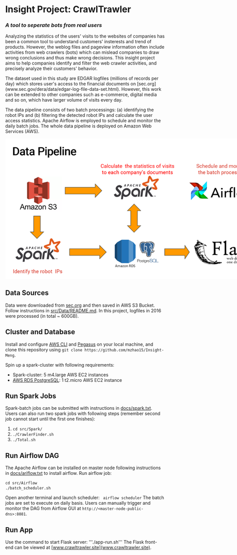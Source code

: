 # Insight Project: CrawlTrawler
### *A tool to seperate bots from real users*


<p>Analyzing the statistics of the users' visits to the websites of companies has been a common tool to understand customers' insterests and trend of products. However, the weblog files and pageview information often include activities from web crawlers (bots) which can mislead companies to draw wrong conclusions and thus make wrong decisions. This insight project aims to help companies identify and filter the web crawler activities, and precisely analyze their customers' behavior.<p>
<p>The dataset used in this study are EDGAR logfiles (millions of records per day) which stores user's access to the financial documents on [sec.org](www.sec.gov/dera/data/edgar-log-file-data-set.html). However, this work can be extended to other companies such as e-commerce, digital media and so on, which have larger volume of visits every day.</p>
<p>The data pipeline consists of two batch processings: (a) identifying the robot IPs and (b) filtering the detected robot IPs and calculate the user access statistics. Apache Airflow is employed to schedule and monitor the daily batch jobs. The whole data pipeline is deployed on Amazon Web Services (AWS).</p>
<img style="max-width:800px;" src="img/data_pipeline.png">


## Data Sources
Data were downloaded from [sec.org](www.sec.gov/dera/data/edgar-log-file-data-set.html) and then saved in AWS S3 Bucket. Follow instructions in [src/Data/README.md](src/Data/README.md). In this project, logfiles in 2016 were processed (in total ~ 600GB).

## Cluster and Database
Install and configure [AWS CLI](https://aws.amazon.com/cli/) and [Pegasus](https://github.com/InsightDataScience/pegasus) on your local machine, and clone this repository using ```git clone https://github.com/mzhao15/Insight-Meng```.

Spin up a spark-cluster with following requirements:

- Spark-cluster: 5 m4.large AWS EC2 instances
- [AWS RDS PostgreSQL](https://docs.aws.amazon.com/AmazonRDS/latest/UserGuide/CHAP_GettingStarted.CreatingConnecting.PostgreSQL.html): 1 t2.micro AWS EC2 instance

## Run Spark Jobs
Spark-batch jobs can be submitted with instructions in [docs/spark.txt](docs/spark.txt). Users can also run two spark jobs with following steps (remember second job cannot start until the first one finishes):
1. ```cd src/Spark/```
2. ```./CrawlerFinder.sh```
3. ```./Total.sh```

## Run Airflow DAG
The Apache Airflow can be installed on master node following instructions in [docs/ariflow.txt](docs/ariflow.txt) to install airflow. Run airflow job:
```
cd src/Airflow
./batch_scheduler.sh
```
Open another terminal and launch scheduler:
``` airflow scheduler```
The batch jobs are set to execute on daily basis. Users can manually trigger and monitor the DAG from Airflow GUI at ```http://<master-node-public-dns>:8081```.

## Run App
Use the command to start Flask server:
'''./app-run.sh'''
The Flask front-end can be viewed at [www.crawltrawler.site](www.crawltrawler.site).
